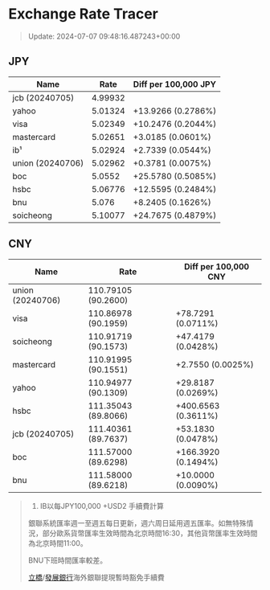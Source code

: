 # Exchange Rate Tracer

> Update: 2024-07-07 09:48:16.487243+00:00

## JPY

| Name             |    Rate | Diff per 100,000 JPY   |
|------------------|---------|------------------------|
| jcb (20240705)   | 4.99932 |                        |
| yahoo            | 5.01324 | +13.9266 (0.2786%)     |
| visa             | 5.02349 | +10.2476 (0.2044%)     |
| mastercard       | 5.02651 | +3.0185 (0.0601%)      |
| ib¹              | 5.02924 | +2.7339 (0.0544%)      |
| union (20240706) | 5.02962 | +0.3781 (0.0075%)      |
| boc              | 5.0552  | +25.5780 (0.5085%)     |
| hsbc             | 5.06776 | +12.5595 (0.2484%)     |
| bnu              | 5.076   | +8.2405 (0.1626%)      |
| soicheong        | 5.10077 | +24.7675 (0.4879%)     |

## CNY

| Name             | Rate                | Diff per 100,000 CNY   |
|------------------|---------------------|------------------------|
| union (20240706) | 110.79105	(90.2600) |                        |
| visa             | 110.86978	(90.1959) | +78.7291 (0.0711%)     |
| soicheong        | 110.91719	(90.1573) | +47.4179 (0.0428%)     |
| mastercard       | 110.91995	(90.1551) | +2.7550 (0.0025%)      |
| yahoo            | 110.94977	(90.1309) | +29.8187 (0.0269%)     |
| hsbc             | 111.35043	(89.8066) | +400.6563 (0.3611%)    |
| jcb (20240705)   | 111.40361	(89.7637) | +53.1830 (0.0478%)     |
| boc              | 111.57000	(89.6298) | +166.3920 (0.1494%)    |
| bnu              | 111.58000	(89.6218) | +10.0000 (0.0090%)     |


> 1. IB以每JPY100,000 +USD2 手續費計算
>
> 銀聯系統匯率週一至週五每日更新，週六周日延用週五匯率。如無特殊情況，部分歐系貨幣匯率生效時間為北京時間16:30，其他貨幣匯率生效時間為北京時間11:00。
>
> BNU下班時間匯率較差。
>
> [立橋](https://www.wlbank.com.mo/uploads/ueditor/file/20181211/1544536513900230.pdf)/[發展銀行](https://www.mdb.com.mo/Service_Charges_20230728.pdf)海外銀聯提現暫時豁免手續費

